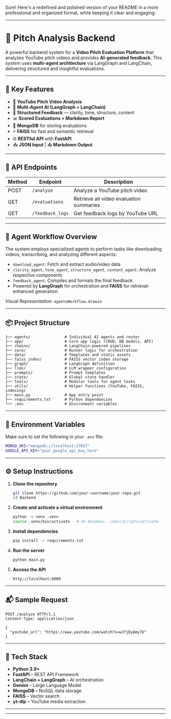 Sure! Here's a redefined and polished version of your README in a more professional and organized format, while keeping it clear and engaging:

---

# 🎯 Pitch Analysis Backend

A powerful backend system for a **Video Pitch Evaluation Platform** that analyzes YouTube pitch videos and provides **AI-generated feedback**. This system uses **multi-agent architecture** via LangGraph and LangChain, delivering structured and insightful evaluations.

---

## 🚀 Key Features

* 🎥 **YouTube Pitch Video Analysis**
* 🧠 **Multi-Agent AI (LangGraph + LangChain)**
* 📝 **Structured Feedback** — clarity, tone, structure, content
* 📊 **Scored Evaluations + Markdown Report**
* 💾 **MongoDB** for storing evaluations
* ⚡ **FAISS** for fast and semantic retrieval
* 🌐 **RESTful API** with **FastAPI**
* 📥 **JSON Input** | 📤 **Markdown Output**

---

## 📡 API Endpoints

| Method | Endpoint         | Description                             |
| ------ | ---------------- | --------------------------------------- |
| POST   | `/analyze`       | Analyze a YouTube pitch video           |
| GET    | `/evaluations`   | Retrieve all video evaluation summaries |
| GET    | `/feedback_logs` | Get feedback logs by YouTube URL        |

---

## 🧠 Agent Workflow Overview

The system employs specialized agents to perform tasks like downloading videos, transcribing, and analyzing different aspects:

* `download_agent`: Fetch and extract audio/video data
* `clarity_agent`, `tone_agent`, `structure_agent`, `content_agent`: Analyze respective components
* `feedback_agent`: Compiles and formats the final feedback
* Powered by **LangGraph** for orchestration and **FAISS** for retrieval-enhanced generation

*Visual Representation*: `agentsWorkflow.drawio`

---

## 📦 Project Structure

```
├── agents/               # Individual AI agents and router
├── app/                  # Core app logic (CRUD, DB models, API)
├── chains/               # LangChain-powered pipelines
├── core/                 # Runner logic for orchestration
├── data/                 # Templates and static assets
├── faiss_index/          # FAISS vector index storage
├── graph/                # LangGraph definition
├── llms/                 # LLM wrapper configuration
├── prompts/              # Prompt templates
├── state/                # Global state handler
├── tools/                # Modular tools for agent tasks
├── utils/                # Helper functions (YouTube, FAISS, indexing)
├── main.py               # App entry point
├── requirements.txt      # Python dependencies
└── .env                  # Environment variables
```

---

## 🔐 Environment Variables

Make sure to set the following in your `.env` file:

```bash
MONGO_URI="mongodb://localhost:27017"
GOOGLE_API_KEY="your_google_api_key_here"
```

---

## ⚙️ Setup Instructions

1. **Clone the repository**

   ```bash
   git clone https://github.com/your-username/your-repo.git
   cd Backend
   ```

2. **Create and activate a virtual environment**

   ```bash
   python -m venv .venv
   source .venv/bin/activate   # On Windows: .venv\Scripts\activate
   ```

3. **Install dependencies**

   ```bash
   pip install -r requirements.txt
   ```

4. **Run the server**

   ```bash
   python main.py
   ```

5. **Access the API**

   ```
   http://localhost:8000
   ```

---

## 📬 Sample Request

```http
POST /analyze HTTP/1.1
Content-Type: application/json

{
  "youtube_url": "https://www.youtube.com/watch?v=wJfjDyAmy7U"
}
```

---

## 🧰 Tech Stack

* **Python 3.9+**
* **FastAPI** – REST API Framework
* **LangChain + LangGraph** – AI orchestration
* **Gemini** – Large Language Model
* **MongoDB** – NoSQL data storage
* **FAISS** – Vector search
* **yt-dlp** – YouTube media extraction

---


---
